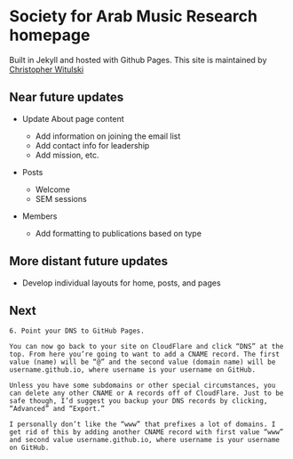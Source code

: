 # Society for Arab Music Research homepage

Built in Jekyll and hosted with Github Pages. This site is maintained by [Christopher Witulski](mailto:chris.witulski@gmail.com)

## Near future updates

* Update About page content
	* Add information on joining the email list
	* Add contact info for leadership
	* Add mission, etc.

* Posts
	* Welcome
	* SEM sessions

* Members
	* Add formatting to publications based on type

## More distant future updates

* Develop individual layouts for home, posts, and pages

## Next

```
6. Point your DNS to GitHub Pages.

You can now go back to your site on CloudFlare and click “DNS” at the top. From here you’re going to want to add a CNAME record. The first value (name) will be “@” and the second value (domain name) will be username.github.io, where username is your username on GitHub.

Unless you have some subdomains or other special circumstances, you can delete any other CNAME or A records off of CloudFlare. Just to be safe though, I’d suggest you backup your DNS records by clicking, “Advanced” and “Export.”

I personally don’t like the “www” that prefixes a lot of domains. I get rid of this by adding another CNAME record with first value “www” and second value username.github.io, where username is your username on GitHub.
```
